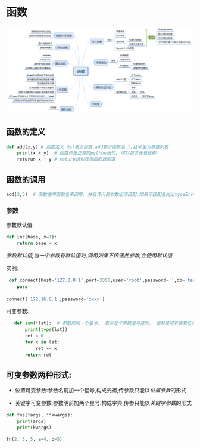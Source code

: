 # 函数
![](https://github.com/houzhimeng/python/blob/master/python-one-week/picture/%E5%87%BD%E6%95%B0.png?raw=true)
<!--more-->

## 函数的定义

```python
def add(x,y) # 函数定义 def表示函数,add表示函数名,()括号里为参数列表
	print(x + y)  # 函数体是正常的python语句, 可以包含任意结构
	returun x + y # return语句表示函数返回值
```

## 函数的调用

```python
add(3,5)  # 函数使用函数名来调用. 并且传入的参数必须匹配,如果不匹配会抛出typeError
```



### 参数
参数默认值:

```python
def inc(base, x=1):
    return base + x
```
*参数默认值,当一个参数有默认值时,调用如果不传递此参数,会使用默认值*

实例:

```python
 def connect(host='127.0.0.1',port=3306,user='root',password='',db='test'):
	pass
	
connect('172.16.0.1',password='xxxx')
```

可变参数:
```python
   def sum(*lst):  # 参数前加一个星号， 表示这个参数是可变的， 也就是可以接受任意多个参数, 这些参数将构成一个元组， 此时只能通过位置参数传参
       print(type(lst))
       ret = 0
       for x in lst:
           ret += x
       return ret
```

## 可变参数两种形式:

* 位置可变参数:参数名前加一个星号,构成元祖,传参数只能以*位置参数*的形式

* 关键字可变参数:参数明前加两个星号.构成字典,传参只能以*关键字参数*的形式

```python
def fns(*args, **kwargs):
    print(args)
    print(kwargs)
```
```python
fn(2, 3, 5, a=4, b=5)
```

